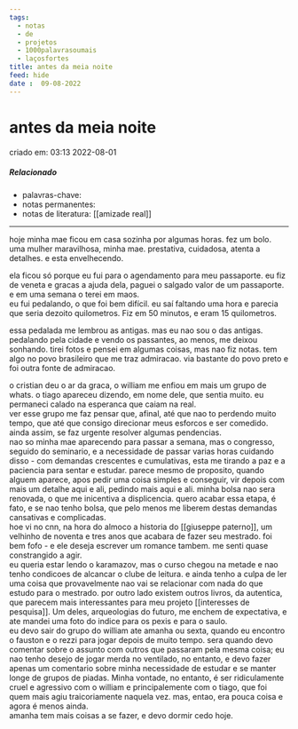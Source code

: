 ```yaml
---
tags:
  - notas
  - de
  - projetos
  - 1000palavrasoumais
  - laçosfortes
title: antes da meia noite
feed: hide
date :  09-08-2022
---
```


# antes da meia noite

criado em: 03:13 2022-08-01

##### Relacionado

- palavras-chave:
- notas permanentes: 
- notas de literatura: [[amizade real]]

---

hoje minha mae ficou em casa sozinha por algumas horas. fez um bolo.  
uma mulher maravilhosa, minha mae. prestativa, cuidadosa, atenta a detalhes. e esta envelhecendo. 

ela ficou só porque eu fui para o agendamento para meu passaporte. eu fiz de veneta e gracas a ajuda dela, paguei o salgado valor de um passaporte. e em uma semana o terei em maos.  
eu fui pedalando, o que foi bem difícil. eu saí faltando uma hora e parecia que seria dezoito quilometros. Fiz em 50 minutos, e eram 15 quilometros. 

essa pedalada me lembrou as antigas. mas eu nao sou o das antigas. pedalando pela cidade e vendo os passantes, ao menos, me deixou sonhando. tirei fotos e pensei em algumas coisas, mas nao fiz notas. tem algo no povo brasileiro que me traz admiracao. via bastante do povo preto e foi outra fonte de admiracao. 

o cristian deu o ar da graca, o william me enfiou em mais um grupo de whats. o tiago apareceu dizendo, em nome dele, que sentia muito. eu permaneci calado na esperanca que caiam na real.  
ver esse grupo me faz pensar que, afinal, até que nao to perdendo muito tempo, que até que consigo direcionar meus esforcos e ser comedido. ainda assim, se faz urgente resolver algumas pendencias.  
nao so minha mae aparecendo para passar a semana, mas o congresso, seguido do seminario, e a necessidade de passar varias horas cuidando disso - com demandas crescentes e cumulativas, esta me tirando a paz e a paciencia para sentar e estudar. parece mesmo de proposito, quando alguem aparece, apos pedir uma coisa simples e conseguir, vir depois com mais um detalhe aqui e ali, pedindo mais aqui e ali. minha bolsa nao sera renovada, o que me inicentiva a displicencia. quero acabar essa etapa, é fato, e se nao tenho bolsa, que pelo menos me liberem destas demandas cansativas e complicadas.  
hoe vi no cnn, na hora do almoco a historia do [[giuseppe paterno]], um velhinho de noventa e tres anos que acabara de fazer seu mestrado. foi bem fofo - e ele deseja escrever um romance tambem. me senti quase constrangido a agir.  
eu queria estar lendo o karamazov, mas o curso chegou na metade e nao tenho condicoes de alcancar o clube de leitura. e ainda tenho a culpa de ler uma coisa que provavelmente nao vai se relacionar com nada do que estudo para o mestrado. por outro lado existem outros livros, da autentica, que parecem mais interessantes para meu projeto [[interesses de pesquisa]]. Um deles, arqueologias do futuro, me enchem de expectativa, e ate mandei uma foto do indice para os pexis e para o saulo.  
eu devo sair do grupo do william ate amanha ou sexta, quando eu encontro o fauston e o rezzi para jogar depois de muito tempo. sera quando devo comentar sobre o assunto com outros que passaram pela mesma coisa; eu nao tenho desejo de jogar merda no ventilado, no entanto, e devo fazer apenas um comentario sobre minha necessidade de estudar e se manter longe de grupos de piadas. Minha vontade, no entanto, é ser ridiculamente cruel e agressivo com o william e principalemente com o tiago, que foi quem mais agiu traicoriamente naquela vez. mas, entao, era pouca coisa e agora é menos ainda.  
amanha tem mais coisas a se fazer, e devo dormir cedo hoje.
